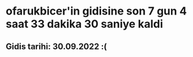 # ofarukbicer'in gidisine son 7 gun 4 saat 33 dakika 30 saniye kaldi

## Gidis tarihi: 30.09.2022 :(